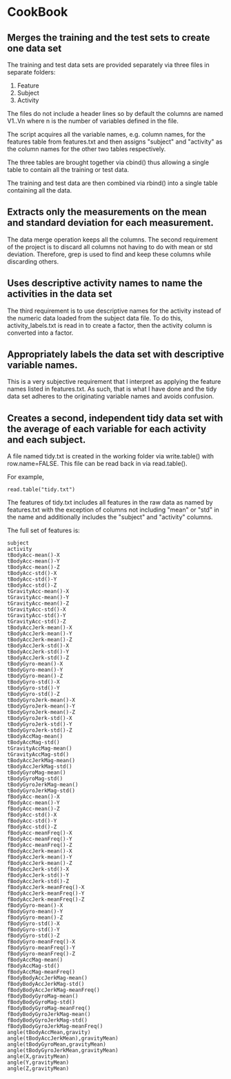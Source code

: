 # CookBook
## Merges the training and the test sets to create one data set
The training and test data sets are provided separately via three files in separate folders:

 1. Feature
 2. Subject
 3. Activity

The files do not include a header lines so by default the columns are named
V1..Vn where n is the number of variables defined in the file.

The script acquires all the variable names, e.g. column names, for the
features table from features.txt and then assigns "subject" and "activity" as
the column names for the other two tables respectively.

The three tables are brought together via cbind() thus allowing a single table 
to contain all the training or test data.

The training and test data are then combined via rbind() into a single table
containing all the data.

## Extracts only the measurements on the mean and standard deviation for each measurement. 
The data merge operation keeps all the columns. The second requirement of the project
is to discard all columns not having to do with mean or std deviation. Therefore,
grep is used to find and keep these columns while discarding others.

## Uses descriptive activity names to name the activities in the data set
The third requirement is to use descriptive names for the activity instead of 
the numeric data loaded from the subject data file. To do this, activity_labels.txt
is read in to create a factor, then the activity column is converted into a factor.

## Appropriately labels the data set with descriptive variable names. 
This is a very subjective requirement that I interpret as applying the feature names 
listed in features.txt. As such, that is what I have done and the tidy data set adheres 
to the originating variable names and avoids confusion. 

## Creates a second, independent tidy data set with the average of each variable for each activity and each subject. 
A file named tidy.txt is created in the working folder via write.table() with row.name=FALSE. 
This file can be read back in via read.table().

For example,

	read.table("tidy.txt")

The features of tidy.txt includes all features in the raw data as named by
features.txt with the exception of columns not including "mean" or "std" in the
name and additionally includes the "subject" and "activity" columns.

The full set of features is:

	subject
	activity
	tBodyAcc-mean()-X
	tBodyAcc-mean()-Y
	tBodyAcc-mean()-Z
	tBodyAcc-std()-X
	tBodyAcc-std()-Y
	tBodyAcc-std()-Z
	tGravityAcc-mean()-X
	tGravityAcc-mean()-Y
	tGravityAcc-mean()-Z
	tGravityAcc-std()-X
	tGravityAcc-std()-Y
	tGravityAcc-std()-Z
	tBodyAccJerk-mean()-X
	tBodyAccJerk-mean()-Y
	tBodyAccJerk-mean()-Z
	tBodyAccJerk-std()-X
	tBodyAccJerk-std()-Y
	tBodyAccJerk-std()-Z
	tBodyGyro-mean()-X
	tBodyGyro-mean()-Y
	tBodyGyro-mean()-Z
	tBodyGyro-std()-X
	tBodyGyro-std()-Y
	tBodyGyro-std()-Z
	tBodyGyroJerk-mean()-X
	tBodyGyroJerk-mean()-Y
	tBodyGyroJerk-mean()-Z
	tBodyGyroJerk-std()-X
	tBodyGyroJerk-std()-Y
	tBodyGyroJerk-std()-Z
	tBodyAccMag-mean()
	tBodyAccMag-std()
	tGravityAccMag-mean()
	tGravityAccMag-std()
	tBodyAccJerkMag-mean()
	tBodyAccJerkMag-std()
	tBodyGyroMag-mean()
	tBodyGyroMag-std()
	tBodyGyroJerkMag-mean()
	tBodyGyroJerkMag-std()
	fBodyAcc-mean()-X
	fBodyAcc-mean()-Y
	fBodyAcc-mean()-Z
	fBodyAcc-std()-X
	fBodyAcc-std()-Y
	fBodyAcc-std()-Z
	fBodyAcc-meanFreq()-X
	fBodyAcc-meanFreq()-Y
	fBodyAcc-meanFreq()-Z
	fBodyAccJerk-mean()-X
	fBodyAccJerk-mean()-Y
	fBodyAccJerk-mean()-Z
	fBodyAccJerk-std()-X
	fBodyAccJerk-std()-Y
	fBodyAccJerk-std()-Z
	fBodyAccJerk-meanFreq()-X
	fBodyAccJerk-meanFreq()-Y
	fBodyAccJerk-meanFreq()-Z
	fBodyGyro-mean()-X
	fBodyGyro-mean()-Y
	fBodyGyro-mean()-Z
	fBodyGyro-std()-X
	fBodyGyro-std()-Y
	fBodyGyro-std()-Z
	fBodyGyro-meanFreq()-X
	fBodyGyro-meanFreq()-Y
	fBodyGyro-meanFreq()-Z
	fBodyAccMag-mean()
	fBodyAccMag-std()
	fBodyAccMag-meanFreq()
	fBodyBodyAccJerkMag-mean()
	fBodyBodyAccJerkMag-std()
	fBodyBodyAccJerkMag-meanFreq()
	fBodyBodyGyroMag-mean()
	fBodyBodyGyroMag-std()
	fBodyBodyGyroMag-meanFreq()
	fBodyBodyGyroJerkMag-mean()
	fBodyBodyGyroJerkMag-std()
	fBodyBodyGyroJerkMag-meanFreq()
	angle(tBodyAccMean,gravity)
	angle(tBodyAccJerkMean),gravityMean)
	angle(tBodyGyroMean,gravityMean)
	angle(tBodyGyroJerkMean,gravityMean)
	angle(X,gravityMean)
	angle(Y,gravityMean)
	angle(Z,gravityMean)

